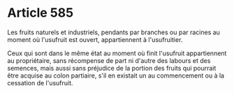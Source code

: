 # Article 585

Les fruits naturels et industriels, pendants par branches ou par racines au moment où l'usufruit est ouvert, appartiennent à l'usufruitier.

Ceux qui sont dans le même état au moment où finit l'usufruit appartiennent au propriétaire, sans récompense de part ni d'autre des labours et des semences, mais aussi sans préjudice de la portion des fruits qui pourrait être acquise au colon partiaire, s'il en existait un au commencement ou à la cessation de l'usufruit.
